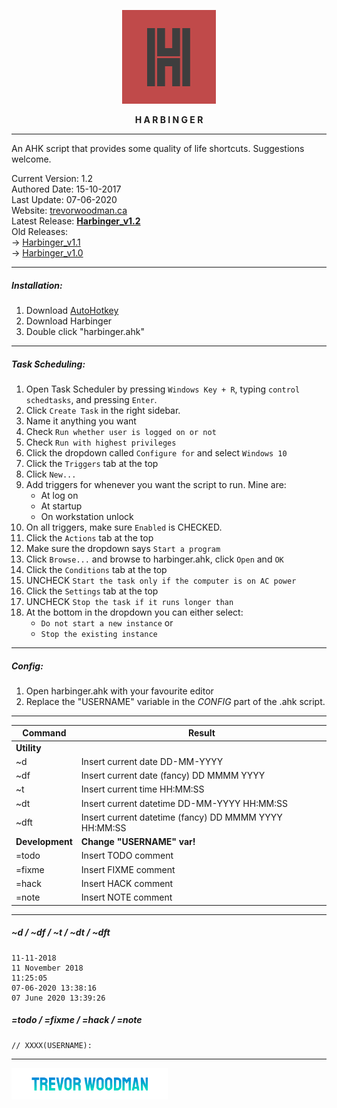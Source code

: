 <p align="center">
  <img width="150" height="auto" src="harbinger.png">
</p>

<p align="center"><b>H A R B I N G E R</b></p>

---

An AHK script that provides some quality of life shortcuts. Suggestions welcome.

Current Version: 1.2
<br>
Authored Date: 15-10-2017
<br>
Last Update: 07-06-2020
<br>
Website: <a href="https://trevorwoodman.ca" target="_blank">trevorwoodman.ca</a>
<br>
Latest Release: <a href="https://github.com/tdwoodman/harbinger/releases" target="_blank"><b>Harbinger_v1.2</b></a>
<br>
Old Releases:
<br>
-> <a href="https://github.com/turbits/harbinger/releases/tag/v1.1" target="_blank">Harbinger_v1.1</a>
<br>
-> <a href="https://github.com/turbits/harbinger/releases/tag/v1.0" target="_blank">Harbinger_v1.0</a>

---

##### Installation:

1. Download <a href="https://autohotkey.com/" target="_blank">AutoHotkey</a>
2. Download Harbinger
3. Double click "harbinger.ahk"

---

##### Task Scheduling:
1. Open Task Scheduler by pressing `Windows Key + R`, typing `control schedtasks`, and pressing `Enter`.
2. Click `Create Task` in the right sidebar.
3. Name it anything you want
4. Check `Run whether user is logged on or not`
5. Check `Run with highest privileges`
6. Click the dropdown called `Configure for` and select `Windows 10`
7. Click the `Triggers` tab at the top
8. Click `New...`
9. Add triggers for whenever you want the script to run. Mine are:
    - At log on
    - At startup
    - On workstation unlock
10. On all triggers, make sure `Enabled` is CHECKED.
11. Click the `Actions` tab at the top
12. Make sure the dropdown says `Start a program`
13. Click `Browse...` and browse to harbinger.ahk, click `Open` and `OK`
14. Click the `Conditions` tab at the top
15. UNCHECK `Start the task only if the computer is on AC power`
16. Click the `Settings` tab at the top
17. UNCHECK `Stop the task if it runs longer than`
18. At the bottom in the dropdown you can either select:
    - `Do not start a new instance` or
    - `Stop the existing instance`

---

##### Config:

1. Open harbinger.ahk with your favourite editor
2. Replace the "USERNAME" variable in the *CONFIG* part of the .ahk script.

---

Command | Result
---- | ----
**Utility** |
~d | Insert current date DD-MM-YYYY
~df | Insert current date (fancy) DD MMMM YYYY
~t | Insert current time HH:MM:SS
~dt | Insert current datetime DD-MM-YYYY HH:MM:SS
~dft | Insert current datetime (fancy) DD MMMM YYYY HH:MM:SS
**Development** | **Change "USERNAME" var!**
=todo | Insert TODO comment
=fixme | Insert FIXME comment
=hack | Insert HACK comment
=note | Insert NOTE comment

---

##### ~d / ~df / ~t / ~dt / ~dft
```
11-11-2018
11 November 2018
11:25:05
07-06-2020 13:38:16
07 June 2020 13:39:26
```

##### =todo / =fixme / =hack / =note
```
// XXXX(USERNAME):
```

---

<a href="https://trevorwoodman.ca">
  <img width="250" height="auto" src="t.png" target="_blank">
</a>
